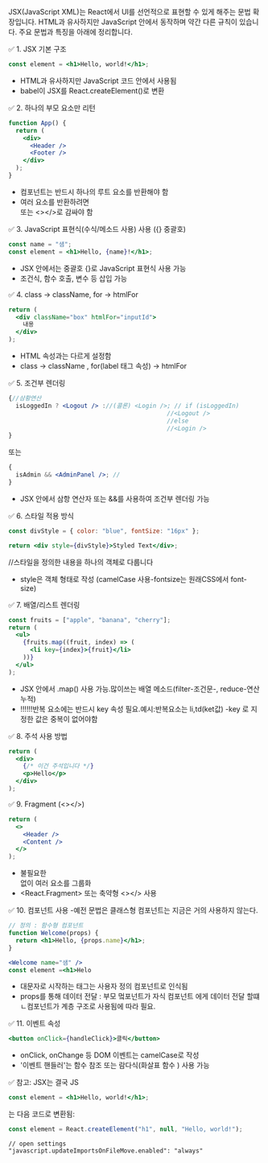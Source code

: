 JSX(JavaScript XML)는 React에서 UI를 선언적으로 표현할 수 있게 해주는 문법 확장입니다. HTML과 유사하지만 JavaScript 안에서 동작하며 약간 다른 규칙이 있습니다. 주요 문법과 특징을 아래에 정리합니다.

✅ 1. JSX 기본 구조

```jsx
const element = <h1>Hello, world!</h1>;
```

- HTML과 유사하지만 JavaScript 코드 안에서 사용됨
- babel이 JSX를 React.createElement()로 변환

✅ 2. 하나의 부모 요소만 리턴

```jsx
function App() {
  return (
    <div>
      <Header />
      <Footer />
    </div>
  );
}
```

- 컴포넌트는 반드시 하나의 루트 요소를 반환해야 함
- 여러 요소를 반환하려면 <div> 또는 <></>로 감싸야 함

✅ 3. JavaScript 표현식(수식/메소드 사용) 사용 ({} 중괄호)

```jsx
const name = "샘";
const element = <h1>Hello, {name}!</h1>;
```

- JSX 안에서는 중괄호 {}로 JavaScript 표현식 사용 가능
- 조건식, 함수 호출, 변수 등 삽입 가능

✅ 4. class → className, for → htmlFor

```jsx
return (
  <div className="box" htmlFor="inputId">
    내용
  </div>
);
```

- HTML 속성과는 다르게 설정함
- class → className , for(label 태그 속성) → htmlFor

✅ 5. 조건부 렌더링

```jsx
{//삼황연산
  isLoggedIn ? <Logout /> ://(콜론) <Login />; // if (isLoggedIn)
                                            //<Logout />
                                            //else
                                            //<Login />
}
```

또는

```jsx
{
  isAdmin && <AdminPanel />; // 
}
```

- JSX 안에서 삼항 연산자 또는 &&를 사용하여 조건부 렌더링 가능

✅ 6. 스타일 적용 방식

```jsx               
const divStyle = { color: "blue", fontSize: "16px" };

return <div style={divStyle}>Styled Text</div>;
```
//스타일을 정의한 내용을 하나의 객체로 다룹니다
- style은 객체 형태로 작성 (camelCase 사용-fontsize는 원래CSS에서 font-size)

✅ 7. 배열/리스트 렌더링

```jsx
const fruits = ["apple", "banana", "cherry"];
return (
  <ul>
    {fruits.map((fruit, index) => (
      <li key={index}>{fruit}</li>
    ))}
  </ul>
);
```

- JSX 안에서 .map() 사용 가능.많이쓰는 배열 메소드(filter-조건문-, reduce-연산 누적)
- !!!!!!반복 요소에는 반드시 key 속성 필요.예시:반복요소는 li,td(ket값)
-key 로 지정한 값은 중복이 없어야함 

✅ 8. 주석 사용 방법

```jsx
return (
  <div>
    {/* 이건 주석입니다 */}
    <p>Hello</p>
  </div>
);
```

✅ 9. Fragment (<></>)

```jsx
return (
  <>
    <Header />
    <Content />
  </>
);
```

- 불필요한 <div> 없이 여러 요소를 그룹화
- <React.Fragment> 또는 축약형 <></> 사용

✅ 10. 컴포넌트 사용
-예전 문법은 클래스형 컴포넌트는 지금은 거의 사용하지 않는다.
```jsx
// 정의 : 함수형 컴포넌트
function Welcome(props) {
  return <h1>Hello, {props.name}</h1>;
}
```

```jsx
<Welcome name="샘" />
const element =<h1>Helo

```

- 대문자로 시작하는 태그는 사용자 정의 컴포넌트로 인식됨
- props를 통해 데이터 전달 : 부모 멐포넌트가 자식 컴포넌트 에게 데이터 전달 할떄
   ㄴ컴포넌트가 계층 구조로 사용됨에 따라 필요.

✅ 11. 이벤트 속성

```jsx
<button onClick={handleClick}>클릭</button>
```

- onClick, onChange 등 DOM 이벤트는 camelCase로 작성
- '이벤트 핸들러'는 함수 참조 또는 람다식(화살표 함수 ) 사용 가능

✅ 참고: JSX는 결국 JS

```jsx
const element = <h1>Hello, world!</h1>;
```

는 다음 코드로 변환됨:

```js
const element = React.createElement("h1", null, "Hello, world!");
```

```
// open settings
"javascript.updateImportsOnFileMove.enabled": "always"
```
